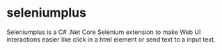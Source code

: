 # seleniumplus
Seleniumplus is a C# .Net Core Selenium extension to make Web UI interactions easier  like click in a html element or send text to a input text.
